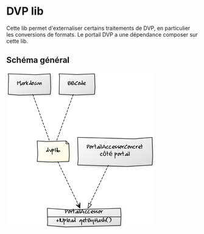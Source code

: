 DVP lib
=======

Cette lib permet d'externaliser certains traitements de DVP, en particulier les conversions de formats. Le portail DVP a une dépendance composer sur cette lib.

Schéma général
--------------
![Schéma général](https://raw.githubusercontent.com/dvp-khayyam/dvplib/master/doc/schema-general.png)
